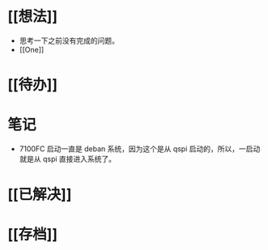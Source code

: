 # [[想法]]
- 思考一下之前没有完成的问题。
- [[One]]

# [[待办]]

# 笔记
- 7100FC 启动一直是 deban 系统，因为这个是从 qspi 启动的，所以，一启动就是从 qspi 直接进入系统了。

# [[已解决]]

# [[存档]]